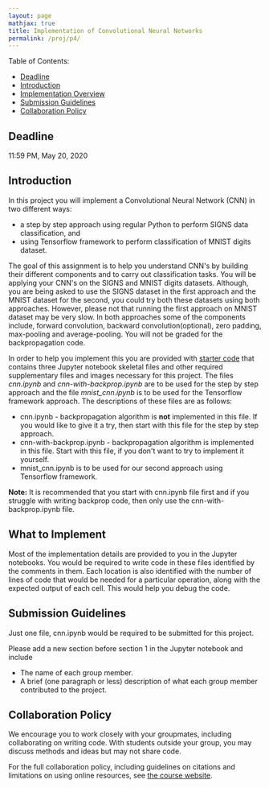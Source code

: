 ```yaml
---
layout: page
mathjax: true
title: Implementation of Convolutional Neural Networks
permalink: /proj/p4/
---
```


Table of Contents:
- [Deadline](#due)
- [Introduction](#intro)
- [Implementation Overview](#system_overview)
- [Submission Guidelines](#sub)
- [Collaboration Policy](#coll)

<a name='due'></a>
## Deadline
11:59 PM, May 20, 2020

<a name='intro'></a>
## Introduction
In this project you will implement a Convolutional Neural Network (CNN) in two different ways: 
  * a step by step approach using regular Python to perform SIGNS data classification, and  
  * using Tensorflow framework to perform classification of MNIST digits dataset.
 
The goal of this assignment is to help you understand CNN's by building their different components and to carry out classification tasks. You will be applying your CNN's on the SIGNS and MNIST digits datasets. Although, you are being asked to use the SIGNS dataset in the first approach and the MNIST dataset for the second, you could try both these datasets using both approaches. However, please not that running the first approach on MNIST dataset may be very slow. In both approaches some of the components include, forward convolution, backward convolution(optional), zero padding, max-pooling and average-pooling. You will not be graded for the backpropagation code.

In order to help you implement this you are provided with [starter code](/cmsc426Spring2020/assets/proj4/proj4-starterFiles.zip) that contains three Jupyter notebook skeletal files and other required supplementary files and images necessary for this project. The files <i>cnn.ipynb</i> and <i>cnn-with-backprop.ipynb</i> are to be used for the step by step approach and the file <i>mnist_cnn.ipynb</i> is to be used for the Tensorflow framework approach. The descriptions of these files are as follows:

<ul>
  <li>cnn.ipynb - backpropagation algorithm is <b>not</b> implemented in this file. If you would like to give it a try, then start with this file for the step by step approach.
  </li>
  <li> cnn-with-backprop.ipynb - backpropagation algorithm is implemented in this file. Start with this file, if you don't want to try to implement it yourself.
  </li>
  <li> mnist_cnn.ipynb is to be used for our second approach using Tensorflow framework.
</ul>


<b> Note:</b> It is recommended that you start with cnn.ipynb file first and if you struggle with writing backprop code, then only use the cnn-with-backprop.ipynb file.


<a name='system_overview'></a>
## What to Implement

Most of the implementation details are provided to you in the Jupyter notebooks. You would be required to write code in these files identified by the comments in them. Each location is also identified with the number of lines of code that would be needed for a particular operation, along with the expected output of each cell. This would help you debug the code.


<a name='sub'></a>
## Submission Guidelines
Just one file, cnn.ipynb would be required to be submitted for this project.

Please add a new section before section 1 in the Jupyter notebook and include
 - The name of each group member.
 - A brief (one paragraph or less) description of what each group member contributed to the project.

<a name='coll'></a>
## Collaboration Policy
We encourage you to work closely with your groupmates, including collaborating on writing code.  With students outside your group, you may discuss methods and ideas but may not share code.

For the full collaboration policy, including guidelines on citations and limitations on using online resources, see <a href="http://www.cs.umd.edu/class/Spring2020/cmsc426-0201/">the course website</a>.

